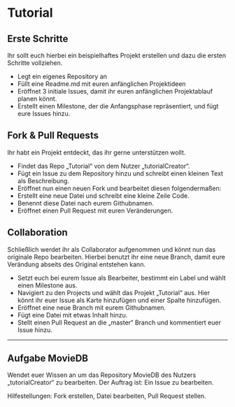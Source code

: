 # Tutorial

## Erste Schritte

Ihr sollt euch hierbei ein beispielhaftes Projekt erstellen und dazu die ersten Schritte vollziehen. 

- Legt ein eigenes Repository an
- Füllt eine Readme.md mit euren anfänglichen Projektideen
- Eröffnet 3 initiale Issues, damit ihr euren anfänglichen Projektablauf planen könnt.
- Erstellt einen Milestone, der die Anfangsphase repräsentiert, und fügt eure Issues hinzu.

## Fork & Pull Requests

Ihr habt ein Projekt entdeckt, das ihr gerne unterstützen wollt.

- Findet das Repo „Tutorial“ von dem Nutzer „tutorialCreator“.
- Fügt ein Issue zu dem Repository hinzu und schreibt einen kleinen Text als Beschreibung.
- Eröffnet nun einen neuen Fork und bearbeitet diesen folgendermaßen:
- Erstellt eine neue Datei und schreibt eine kleine Zeile Code.
- Benennt diese Datei nach eurem Githubnamen.
- Eröffnet einen Pull Request mit euren Veränderungen.

## Collaboration

Schließlich werdet ihr als Collaborator aufgenommen und könnt nun das originale Repo bearbeiten. Hierbei benutzt ihr eine neue Branch, damit eure Verändung abseits des Original entstehen kann.

- Setzt euch bei eurem Issue als Bearbeiter, bestimmt ein Label und wählt einen Milestone aus.
- Navigiert zu den Projects und wählt das Projekt „Tutorial“ aus. Hier könnt ihr euer Issue als Karte hinzufügen und einer Spalte hinzufügen. 
- Eröffnet eine neue Branch mit eurem Githubnamen.
- Fügt eine Datei mit etwas Inhalt hinzu.
- Stellt einen Pull Request an die „master“ Branch und kommentiert euer Issue hinzu.

___


## Aufgabe MovieDB

Wendet euer Wissen an um das Repository MovieDB des Nutzers „tutorialCreator“ zu bearbeiten. Der Auftrag ist: Ein Issue zu bearbeiten.

Hilfestellungen:
Fork erstellen, Datei bearbeiten, Pull Request stellen.
